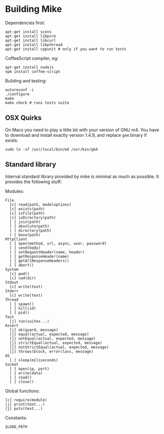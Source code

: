 # Building Mike

Dependencies first:

    apt-get install scons
    apt-get install libpcre
    apt-get install libcurl
    apt-get install libpthread
    apt-get install cppunit # only if you want to run tests

CoffeeScript compiler, eg:

    apt-get install nodejs
    npm install coffee-script

Building and testing:
  
    autoreconf -i
    ./configure
    make
    make check # runs tests suite

## OSX Quirks

On Macs you need to play a little bit with your version of GNU m4.
You have to download and install exactly version 1.4.9, and replace
`gm4` binary if exists: 

    sudo ln -sf /usr/local/bin/m4 /usr/bin/gm4

## Standard library

Internal standard library provided by mike is minimal as much as possible.
It provides the following stuff:

Modules:

    File
      [c] read(path, modeloptions)
      [c] exists(path)
      [c] isFile(path)
      [c] isDirectory(path)
      [ ] join(path)
      [ ] absolute(path)
      [ ] directory(path)
      [ ] base(path)
    HttpClient
      [ ] open(method, url, async, user, password)
      [ ] send(body)
      [ ] setRequestHeader(name, header)
      [ ] getResponseHeader(name)
      [ ] getAllResponseHeaders()
      [ ] abort()
    System
      [c] pwd()
      [c] cwd(dir)
    Stdout
      [c] write(text)
    Stderr
      [c] write(text)
    Thread
      [ ] spawn()
      [ ] kill(id)
      [ ] pid()
    Test
      [j] run(suites...)
    Assert
      [j] ok(guard, message)
      [j] equal(actual, expected, message)
      [j] notEqual(actual, expected, message)
      [j] strictEqual(actual, expected, message)
      [j] notStrictEqual(actual, expected, message)
      [j] throws(block, errorclass, message)
    OS
      [ ] sleep(miliseconds)
    Socket
      [ ] open(ip, port)
      [ ] write(data)
      [ ] read()
      [ ] close()

Global functions:

    [c] require(module) 
    [j] print(text...)
    [j] puts(text...)

Constants:

    $LOAD_PATH
